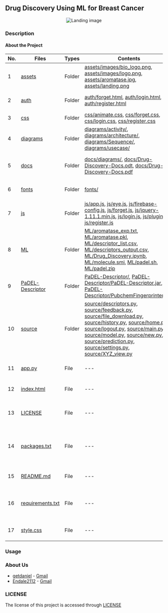 ## Drug Discovery Using ML for Breast Cancer

<p align="center">
  <img src="https://github.com/Endale2112/drug-discovery/blob/main/assets/landing.png" alt="Landing image">
</p>

### Description
#### About the Project
| No. | Files                                                                  | Types   | Contents                                                                                                         | Description |
| --- | ---------------------------------------------------------------------- | ------- | --------------------------------------------------------------------------------------------------------------- | ----------- |
| 1   | [assets](https://github.com/getdaniel/bc-drug/tree/main/assets)         | Folder  | [assets/images/bio_logo.png](https://github.com/getdaniel/bc-drug/blob/main/assets/images/bio_logo.png), [assets/images/logo.png](https://github.com/getdaniel/bc-drug/blob/main/assets/images/logo.png), [assets/aromatase.jpg](https://github.com/getdaniel/bc-drug/blob/main/assets/aromatase.jpg), [assets/landing.png](https://github.com/getdaniel/bc-drug/blob/main/assets/landing.png) | Logos and other images found on.            |
| 2   | [auth](https://github.com/getdaniel/bc-drug/tree/main/auth)             | Folder  | [auth/forget.html](https://github.com/getdaniel/bc-drug/blob/main/auth/forget.html), [auth/login.html](https://github.com/getdaniel/bc-drug/blob/main/auth/login.html), [auth/register.html](https://github.com/getdaniel/bc-drug/blob/main/auth/register.html) | HTML code of login and register pages.          |
| 3   | [css](https://github.com/getdaniel/bc-drug/tree/main/css)               | Folder  | [css/animate.css](https://github.com/getdaniel/bc-drug/blob/main/css/animate.css), [css/forget.css](https://github.com/getdaniel/bc-drug/blob/main/css/forget.css), [css/login.css](https://github.com/getdaniel/bc-drug/blob/main/css/login.css), [css/register.css](https://github.com/getdaniel/bc-drug/blob/main/css/register.css) | Style for HTML pages.            |
| 4   | [diagrams](https://github.com/getdaniel/bc-drug/tree/main/diagrams)     | Folder  | [diagrams/activity/](https://github.com/getdaniel/bc-drug/tree/main/diagrams/activity/), [diagrams/architecture/](https://github.com/getdaniel/bc-drug/tree/main/diagrams/architecture/), [diagrams/Sequence/](https://github.com/getdaniel/bc-drug/tree/main/diagrams/Sequence/), [diagrams/usecase/](https://github.com/getdaniel/bc-drug/tree/main/diagrams/usecase/) | Diagrams code for documentation.            |
| 5   | [docs](https://github.com/getdaniel/bc-drug/tree/main/docs)             | Folder  | [docs/diagrams/](https://github.com/getdaniel/bc-drug/tree/main/docs/diagrams/), [docs/Drug-Discovery-Docs.odt](https://github.com/getdaniel/bc-drug/blob/main/docs/Drug-Discovery-Docs.odt), [docs/Drug-Discovery-Docs.pdf](https://github.com/getdaniel/bc-drug/blob/main/docs/Drug-Discovery-Docs.pdf) | All documentation of the App found on.            |
| 6   | [fonts](https://github.com/getdaniel/bc-drug/tree/main/fonts)           | Folder  | [fonts/](https://github.com/getdaniel/bc-drug/tree/main/fonts/)                                                   | Google fonts and others for HTML pages.            |
| 7   | [js](https://github.com/getdaniel/bc-drug/tree/main/js)                 | Folder  | [js/app.js](https://github.com/getdaniel/bc-drug/blob/main/js/app.js), [js/eye.js](https://github.com/getdaniel/bc-drug/blob/main/js/eye.js), [js/firebase-config.js](https://github.com/getdaniel/bc-drug/blob/main/js/firebase-config.js), [js/forget.js](https://github.com/getdaniel/bc-drug/blob/main/js/forget.js), [js/jquery-1.11.1.min.js](https://github.com/getdaniel/bc-drug/blob/main/js/jquery-1.11.1.min.js), [js/login.js](https://github.com/getdaniel/bc-drug/blob/main/js/login.js), [js/plugins.js](https://github.com/getdaniel/bc-drug/blob/main/js/plugins.js), [js/register.js](https://github.com/getdaniel/bc-drug/blob/main/js/register.js) | The JavaScript part for HTML pages.            |
| 8   | [ML](https://github.com/getdaniel/bc-drug/tree/main/ML)                 | Folder  | [ML/aromatase_exp.txt](https://github.com/getdaniel/bc-drug/blob/main/ML/aromatase_exp.txt), [ML/aromatase.pkl](https://github.com/getdaniel/bc-drug/blob/main/ML/aromatase.pkl), [ML/descriptor_list.csv](https://github.com/getdaniel/bc-drug/blob/main/ML/descriptor_list.csv), [ML/descriptors_output.csv](https://github.com/getdaniel/bc-drug/blob/main/ML/descriptors_output.csv), [ML/Drug_Discovery.ipynb](https://github.com/getdaniel/bc-drug/blob/main/ML/Drug_Discovery.ipynb), [ML/molecule.smi](https://github.com/getdaniel/bc-drug/blob/main/ML/molecule.smi), [ML/padel.sh](https://github.com/getdaniel/bc-drug/blob/main/ML/padel.sh), [ML/padel.zip](https://github.com/getdaniel/bc-drug/blob/main/ML/padel.zip) |  ALL about the AI codes and resources found on.           |
| 9   | [PaDEL-Descriptor](https://github.com/getdaniel/bc-drug/tree/main/PaDEL-Descriptor) | Folder | [PaDEL-Descriptor/](https://github.com/getdaniel/bc-drug/tree/main/PaDEL-Descriptor/), [PaDEL-Descriptor/PaDEL-Descriptor.jar](https://github.com/getdaniel/bc-drug/blob/main/PaDEL-Descriptor/PaDEL-Descriptor.jar), [PaDEL-Descriptor/PubchemFingerprinter.xml](https://github.com/getdaniel/bc-drug/blob/main/PaDEL-Descriptor/PubchemFingerprinter.xml) | Files that used for Finger Prints for Chemicals.             |
| 10  | [source](https://github.com/getdaniel/bc-drug/tree/main/source)         | Folder  | [source/descriptors.py](https://github.com/getdaniel/bc-drug/blob/main/source/descriptors.py), [source/feedback.py](https://github.com/getdaniel/bc-drug/blob/main/source/feedback.py), [source/file_download.py](https://github.com/getdaniel/bc-drug/blob/main/source/file_download.py), [source/history.py](https://github.com/getdaniel/bc-drug/blob/main/source/history.py), [source/home.py](https://github.com/getdaniel/bc-drug/blob/main/source/home.py), [source/logout.py](https://github.com/getdaniel/bc-drug/blob/main/source/logout.py), [source/main.py](https://github.com/getdaniel/bc-drug/blob/main/source/main.py), [source/model.py](https://github.com/getdaniel/bc-drug/blob/main/source/model.py), [source/new.py](https://github.com/getdaniel/bc-drug/blob/main/source/new.py), [source/prediction.py](https://github.com/getdaniel/bc-drug/blob/main/source/prediction.py), [source/settings.py](https://github.com/getdaniel/bc-drug/blob/main/source/settings.py), [source/XYZ_view.py](https://github.com/getdaniel/bc-drug/blob/main/source/XYZ_view.py) | All Streamlit codes found on.            |
| 11  | [app.py](https://github.com/getdaniel/bc-drug/blob/main/app.py)         | File    | ---                                                                                                             | The main part of the streamlit App.            |
| 12  | [index.html](https://github.com/getdaniel/bc-drug/blob/main/index.html) | File    | ---                                                                                                             | The landing page for the Application.            |
| 13  | [LICENSE](https://github.com/getdaniel/bc-drug/blob/main/LICENSE)       | File    | ---                                                                                                             | Is rule and regualtion to use the app, patent            |
| 14  | [packages.txt](https://github.com/getdaniel/bc-drug/blob/main/packages.txt) | File | ---                                                                                                             | The files of software packages(e.g. java jre) used to run the application.           |
| 15  | [README.md](https://github.com/getdaniel/bc-drug/blob/main/README.md)   | File    | ---                                                                                                             | The file of the description of the application            |
| 16  | [requirements.txt](https://github.com/getdaniel/bc-drug/blob/main/requirements.txt) | File | ---                                                                                                             | Streamlit packages that is used for the application to run            |
| 17  | [style.css](https://github.com/getdaniel/bc-drug/blob/main/style.css)   | File    | ---                                                                                                             | Styles the whole HTML pages.            |

### Usage

### About Us
- [getdaniel](https://github.com/getdaniel) - [Gmail](mailto:danielgetaneh2011@gmail.com)
- [Endale2112](https://github.com/Endale2112) - [Gmail](mailto:endaleontop2112@gmail.com)

### LICENSE
The license of this project is accessed through [LICENSE](https://github.com/Endale2112/drug-discovery/blob/main/LICENSE)
